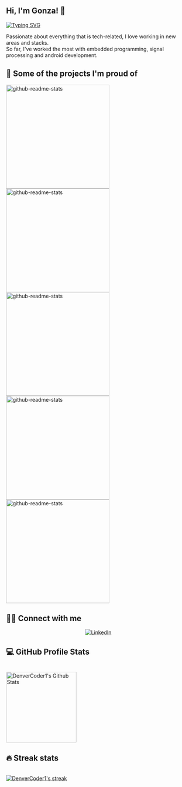 ## Hi, I'm Gonza! 👋

<!-- Typing SVG by DenverCoder1 - https://github.com/DenverCoder1/readme-typing-svg -->
[![Typing SVG](https://readme-typing-svg.herokuapp.com?lines=Electronics+Engineering+Student;Constantly+seeking+challenges)](https://git.io/typing-svg)

Passionate about everything that is tech-related, I love working in new areas and stacks. \
So far, I've worked the most with embedded programming, signal processing and android development.

## 📕 Some of the projects I'm proud of
<!-- Small repo cards (fork) - https://github.com/DenverCoder1/github-readme-stats -->
<p align="left">
    <a href="https://github.com/Lab-de-microprocesadores-G1/tpf-mp3-player"><img width="282" src="https://denvercoder1-github-readme-stats.vercel.app/api/pin/?username=Lab-de-microprocesadores-G1&repo=tpf-mp3-player&theme=react&bg_color=1F222E&title_color=F85D7F&icon_color=F8D866&hide_border=true&show_icons=false" alt="github-readme-stats"></a>
    <a href="https://github.com/gonzadavidov/food-recognition"><img width="282" src="https://denvercoder1-github-readme-stats.vercel.app/api/pin/?username=gonzadavidov&repo=food-recognition&theme=react&bg_color=1F222E&title_color=F85D7F&icon_color=F8D866&hide_border=true&show_icons=false" alt="github-readme-stats"></a>
    <a href="https://github.com/gonzadavidov/LoRaWAN-Gateway"><img width="282" src="https://denvercoder1-github-readme-stats.vercel.app/api/pin/?username=gonzadavidov&repo=LoRaWAN-Gateway&theme=react&bg_color=1F222E&title_color=F85D7F&icon_color=F8D866&hide_border=true&show_icons=false" alt="github-readme-stats"></a>
    <a href="https://github.com/gonzadavidov/Catan"><img width="282" src="https://denvercoder1-github-readme-stats.vercel.app/api/pin/?username=gonzadavidov&repo=Catan&theme=react&bg_color=1F222E&title_color=F85D7F&icon_color=F8D866&hide_border=true&show_icons=false" alt="github-readme-stats">
<a href="https://github.com/gonzadavidov/control-tp-final"><img width="282" src="https://denvercoder1-github-readme-stats.vercel.app/api/pin/?username=gonzadavidov&repo=Control-tp-final&theme=react&bg_color=1F222E&title_color=F85D7F&icon_color=F8D866&hide_border=true&show_icons=false" alt="github-readme-stats"></a>
</p>

## 🙋‍♂️ Connect with me 
<p align="center">
<a href="https://www.linkedin.com/in/gonzalo-joaquin-davidov/"><img alt="LinkedIn" title="Twitter" src="https://img.shields.io/badge/-LinkedIn-blue?style=for-the-badge&logo=Linkedin&logoColor=white"/></a>
</p>

## 💻 GitHub Profile Stats
\
<a href="https://github.com/anuraghazra/github-readme-stats"><img alt="DenverCoder1's Github Stats" src="https://denvercoder1-github-readme-stats.vercel.app/api/?username=nicotrozzo&show_icons=true&count_private=true&theme=react&hide_border=true&bg_color=1F222E&title_color=F85D7F&icon_color=F8D866" height="192px"/></a>

## 🔥 Streak stats
\
<a href="https://github.com/DenverCoder1/github-readme-streak-stats">
<img title="🔥 Get streak stats for your profile at git.io/streak-stats" alt="DenverCoder1's streak" src="https://github-readme-streak-stats.herokuapp.com/?user=gonzadavidov&theme=monokai-metallian&hide_border=true"/>
</a>


<!-- README inspired mainly in https://github.com/DenverCoder1/DenverCoder1 -->
